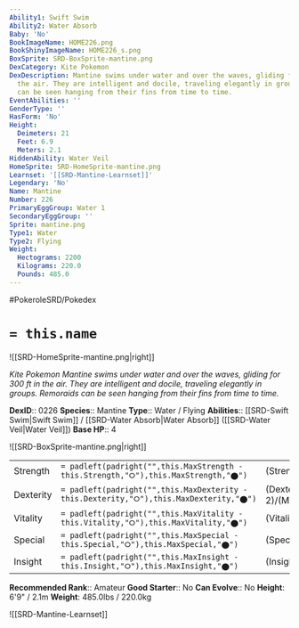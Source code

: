 ```yaml
---
Ability1: Swift Swim
Ability2: Water Absorb
Baby: 'No'
BookImageName: HOME226.png
BookShinyImageName: HOME226_s.png
BoxSprite: SRD-BoxSprite-mantine.png
DexCategory: Kite Pokemon
DexDescription: Mantine swims under water and over the waves, gliding for 300 ft in
  the air. They are intelligent and docile, traveling elegantly in groups. Remoraids
  can be seen hanging from their fins from time to time.
EventAbilities: ''
GenderType: ''
HasForm: 'No'
Height:
  Deimeters: 21
  Feet: 6.9
  Meters: 2.1
HiddenAbility: Water Veil
HomeSprite: SRD-HomeSprite-mantine.png
Learnset: '[[SRD-Mantine-Learnset]]'
Legendary: 'No'
Name: Mantine
Number: 226
PrimaryEggGroup: Water 1
SecondaryEggGroup: ''
Sprite: mantine.png
Type1: Water
Type2: Flying
Weight:
  Hectograms: 2200
  Kilograms: 220.0
  Pounds: 485.0
---
```


#PokeroleSRD/Pokedex

# `= this.name`

![[SRD-HomeSprite-mantine.png|right]]

*Kite Pokemon*
*Mantine swims under water and over the waves, gliding for 300 ft in the air. They are intelligent and docile, traveling elegantly in groups. Remoraids can be seen hanging from their fins from time to time.*

**DexID**:: 0226
**Species**:: Mantine
**Type**:: Water / Flying
**Abilities**:: [[SRD-Swift Swim|Swift Swim]] / [[SRD-Water Absorb|Water Absorb]] ([[SRD-Water Veil|Water Veil]])
**Base HP**:: 4

![[SRD-BoxSprite-mantine.png|right]]

|           |                                                                                        |                                          |
| --------- | -------------------------------------------------------------------------------------- | ---------------------------------------- |
| Strength  | `= padleft(padright("",this.MaxStrength - this.Strength,"⭘"),this.MaxStrength,"⬤")`    | (Strength::1)/(MaxStrength::3)   |
| Dexterity | `= padleft(padright("",this.MaxDexterity - this.Dexterity,"⭘"),this.MaxDexterity,"⬤")` | (Dexterity:: 2)/(MaxDexterity::5) |
| Vitality  | `= padleft(padright("",this.MaxVitality - this.Vitality,"⭘"),this.MaxVitality,"⬤")`    | (Vitality::2)/(MaxVitality::5)   |
| Special   | `= padleft(padright("",this.MaxSpecial - this.Special,"⭘"),this.MaxSpecial,"⬤")`       | (Special::2)/(MaxSpecial::5)     |
| Insight   | `= padleft(padright("",this.MaxInsight - this.Insight,"⭘"),this.MaxInsight,"⬤")`       | (Insight::3)/(MaxInsight::7)     |

**Recommended Rank**:: Amateur
**Good Starter**:: No
**Can Evolve**:: No
**Height**: 6'9" / 2.1m
**Weight**: 485.0lbs / 220.0kg

![[SRD-Mantine-Learnset]]